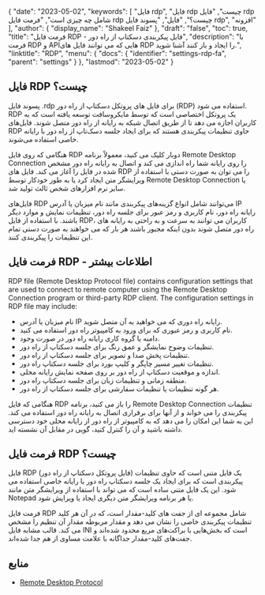 {
  "date": "2023-05-02",
  "keywords": [
"فایل rdp",
"فایل rdp چیست",
"فایل rdp شامل چه چیزی است",
"فرمت فایل rdp چیست؟",
"فایل",
"پسوند فایل rdp",
"افزونه"
],
  "author": {
    "display_name": "Shakeel Faiz"
},
  "draft": "false",
  "toc": true,
  "title": "فرمت فایل RDP - فایل پیکربندی دسکتاپ از راه دور",
  "description": "با فرمت RDP و APIهایی که می توانند فایل های RDP را ایجاد و باز کنند آشنا شوید.",
  "linktitle": "RDP",
  "menu": {
    "docs": {
      "identifier": "settings-rdp-fa",
      "parent": "settings"
}
},
  "lastmod": "2023-05-02"
}

## فایل RDP چیست؟

پسوند فایل .rdp برای فایل های پروتکل دسکتاپ از راه دور (RDP) استفاده می شود. RDP یک پروتکل اختصاصی است که توسط مایکروسافت توسعه یافته است که به کاربران اجازه می دهد تا از طریق اتصال شبکه به رایانه از راه دور متصل شوند. فایل‌های RDP حاوی تنظیمات پیکربندی هستند که برای ایجاد جلسه دسک‌تاپ از راه دور با رایانه خاصی استفاده می‌شوند.

هنگامی که روی فایل RDP دوبار کلیک می کنید، معمولاً برنامه Remote Desktop Connection را روی رایانه شما راه اندازی می کند و اتصال به رایانه راه دور مشخص شده در فایل را آغاز می کند. فایل های RDP را می توان به صورت دستی با استفاده از ویرایشگر متن ایجاد کرد یا به طور خودکار توسط Remote Desktop Connection یا سایر نرم افزارهای شخص ثالث تولید شد.

فایل‌های RDP می‌توانند شامل انواع گزینه‌های پیکربندی مانند نام میزبان یا آدرس IP رایانه راه دور، نام کاربری و رمز عبور برای جلسه راه دور، تنظیمات نمایش و موارد دیگر باشند. با استفاده از فایل RDP، کاربران می توانند به سرعت و به راحتی به رایانه های راه دور متصل شوند بدون اینکه مجبور باشند هر بار که می خواهند به صورت دستی تمام این تنظیمات را پیکربندی کنند.

## فرمت فایل RDP - اطلاعات بیشتر

RDP file (Remote Desktop Protocol file) contains configuration settings that are used to connect to remote computer using the Remote Desktop Connection program or third-party RDP client. The configuration settings in RDP file may include:

- نام میزبان یا آدرس IP رایانه راه دوری که می خواهید به آن متصل شوید.
- نام کاربری و رمز عبوری که برای ورود به کامپیوتر راه دور استفاده می کنید.
- دامنه یا گروه کاری رایانه راه دور در صورت وجود.
- تنظیمات وضوح نمایشگر و عمق رنگ برای جلسه دسکتاپ از راه دور.
- تنظیمات پخش صدا و تصویر برای جلسه دسکتاپ از راه دور.
- تنظیمات تغییر مسیر چاپگر و کلیپ بورد برای جلسه دسکتاپ راه دور.
- اندازه و موقعیت دسکتاپ از راه دور بر روی صفحه نمایش رایانه محلی.
- منطقه زمانی و تنظیمات زبان برای جلسه دسکتاپ راه دور.
- هر گونه تنظیمات یا تنظیمات سفارشی برای جلسه دسکتاپ از راه دور.

هنگامی که فایل RDP را باز می کنید، برنامه Remote Desktop Connection تنظیمات پیکربندی را می خواند و از آنها برای برقراری اتصال به رایانه راه دور استفاده می کند. این به شما این امکان را می دهد که به کامپیوتر از راه دور از رایانه محلی خود دسترسی داشته باشید و آن را کنترل کنید، گویی در مقابل آن نشسته اید.

## فرمت فایل RDP چیست؟

فایل RDP (فایل پروتکل دسکتاپ از راه دور) یک فایل متنی است که حاوی تنظیمات پیکربندی است که برای ایجاد یک جلسه دسکتاپ راه دور با رایانه خاصی استفاده می شود. این یک فایل متنی ساده است که می تواند با استفاده از ویرایشگر متن مانند Notepad یا هر برنامه ویرایشگر متن دیگری ایجاد یا ویرایش شود.

فرمت فایل RDP شامل مجموعه ای از جفت های کلید-مقدار است، که در آن هر کلید تنظیمات پیکربندی خاصی را نشان می دهد و مقدار مربوطه مقدار آن تنظیم را مشخص می کند. قالب مشابه فایل INI است که بخش‌هایی با براکت‌های مربع محدود شده‌اند و جفت‌های کلید-مقدار جداگانه با علامت مساوی از هم جدا شده‌اند.

## منابع
* [Remote Desktop Protocol](https://en.wikipedia.org/wiki/Remote_Desktop_Protocol)

